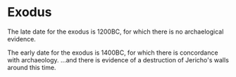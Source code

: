 # Exodus


The late date for the exodus is 1200BC, for which there is no archaelogical evidence.

The early date for the exodus is 1400BC, for which there is concordance with archaeology.
...and there is evidence of a destruction of Jericho's walls around this time.


